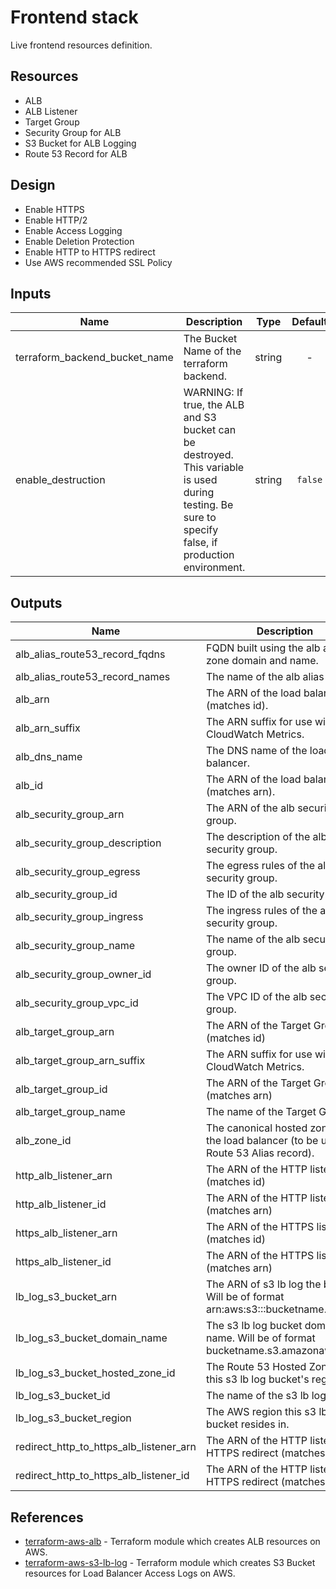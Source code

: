 # Frontend stack

Live frontend resources definition.

## Resources

- ALB
- ALB Listener
- Target Group
- Security Group for ALB
- S3 Bucket for ALB Logging
- Route 53 Record for ALB

## Design

- Enable HTTPS
- Enable HTTP/2
- Enable Access Logging
- Enable Deletion Protection
- Enable HTTP to HTTPS redirect
- Use AWS recommended SSL Policy

## Inputs

| Name                          | Description                                                                                                                                          |  Type  | Default | Required |
| ----------------------------- | ---------------------------------------------------------------------------------------------------------------------------------------------------- | :----: | :-----: | :------: |
| terraform_backend_bucket_name | The Bucket Name of the terraform backend.                                                                                                            | string |    -    |   yes    |
| enable_destruction            | WARNING: If true, the ALB and S3 bucket can be destroyed. This variable is used during testing. Be sure to specify false, if production environment. | string | `false` |    no    |

## Outputs

| Name                                    | Description                                                                                |
| --------------------------------------- | ------------------------------------------------------------------------------------------ |
| alb_alias_route53_record_fqdns          | FQDN built using the alb alias zone domain and name.                                       |
| alb_alias_route53_record_names          | The name of the alb alias record.                                                          |
| alb_arn                                 | The ARN of the load balancer (matches id).                                                 |
| alb_arn_suffix                          | The ARN suffix for use with CloudWatch Metrics.                                            |
| alb_dns_name                            | The DNS name of the load balancer.                                                         |
| alb_id                                  | The ARN of the load balancer (matches arn).                                                |
| alb_security_group_arn                  | The ARN of the alb security group.                                                         |
| alb_security_group_description          | The description of the alb security group.                                                 |
| alb_security_group_egress               | The egress rules of the alb security group.                                                |
| alb_security_group_id                   | The ID of the alb security group.                                                          |
| alb_security_group_ingress              | The ingress rules of the alb security group.                                               |
| alb_security_group_name                 | The name of the alb security group.                                                        |
| alb_security_group_owner_id             | The owner ID of the alb security group.                                                    |
| alb_security_group_vpc_id               | The VPC ID of the alb security group.                                                      |
| alb_target_group_arn                    | The ARN of the Target Group (matches id)                                                   |
| alb_target_group_arn_suffix             | The ARN suffix for use with CloudWatch Metrics.                                            |
| alb_target_group_id                     | The ARN of the Target Group (matches arn)                                                  |
| alb_target_group_name                   | The name of the Target Group.                                                              |
| alb_zone_id                             | The canonical hosted zone ID of the load balancer (to be used in a Route 53 Alias record). |
| http_alb_listener_arn                   | The ARN of the HTTP listener (matches id)                                                  |
| http_alb_listener_id                    | The ARN of the HTTP listener (matches arn)                                                 |
| https_alb_listener_arn                  | The ARN of the HTTPS listener (matches id)                                                 |
| https_alb_listener_id                   | The ARN of the HTTPS listener (matches arn)                                                |
| lb_log_s3_bucket_arn                    | The ARN of s3 lb log the bucket. Will be of format arn:aws:s3:::bucketname.                |
| lb_log_s3_bucket_domain_name            | The s3 lb log bucket domain name. Will be of format bucketname.s3.amazonaws.com.           |
| lb_log_s3_bucket_hosted_zone_id         | The Route 53 Hosted Zone ID for this s3 lb log bucket's region.                            |
| lb_log_s3_bucket_id                     | The name of the s3 lb log bucket.                                                          |
| lb_log_s3_bucket_region                 | The AWS region this s3 lb log bucket resides in.                                           |
| redirect_http_to_https_alb_listener_arn | The ARN of the HTTP listener of HTTPS redirect (matches id)                                |
| redirect_http_to_https_alb_listener_id  | The ARN of the HTTP listener of HTTPS redirect (matches arn)                               |

## References

- [terraform-aws-alb](https://github.com/tmknom/terraform-aws-alb) - Terraform module which creates ALB resources on AWS.
- [terraform-aws-s3-lb-log](https://github.com/tmknom/terraform-aws-s3-lb-log) - Terraform module which creates S3 Bucket resources for Load Balancer Access Logs on AWS.

